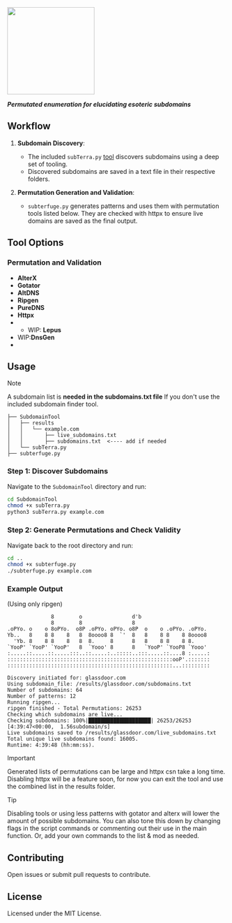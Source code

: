 <img src="https://github.com/user-attachments/assets/82544040-a80a-4ceb-8b04-0a3cbda5a0c1" height="200">

_**Permutated enumeration for elucidating esoteric subdomains**_

## Workflow

1. **Subdomain Discovery**:
    - The included `subTerra.py` [tool](https://github.com/lukeswitz/Subterfuge/blob/main/SubdomainTool/) discovers subdomains using a deep set of tooling.
    - Discovered subdomains are saved in a text file in their respective folders.

2. **Permutation Generation and Validation**:
    - `subterfuge.py` generates patterns and uses them with permutation tools listed below. They are checked with httpx to ensure live domains are saved as the final output.

## Tool Options

### Permutation and Validation
- **AlterX**
- **Gotator**
- **AltDNS**
- **Ripgen**
- **PureDNS**
- **Httpx**
- - WIP: **Lepus**
- WIP:**DnsGen**
- 
## Usage

> [!NOTE]  
> A subdomain list is **needed in the subdomains.txt file**
> If you don't use the included subdomain finder tool.
```
├── SubdomainTool
│   ├── results
│   │   └── example.com
│   │       ├── live_subdomains.txt
│   │       ├── subdomains.txt  <---- add if needed
│   └── subTerra.py
├── subterfuge.py

```

### Step 1: Discover Subdomains

Navigate to the `SubdomainTool` directory and run:
```bash
cd SubdomainTool
chmod +x subTerra.py
python3 subTerra.py example.com
```

### Step 2: Generate Permutations and Check Validity

Navigate back to the root directory and run:
```bash
cd ..
chmod +x subterfuge.py
./subterfuge.py example.com
```

### Example Output
(Using only ripgen)
```
              8        o                d'b                      
              8        8                8                        
.oPYo. o    o 8oPYo.  o8P .oPYo. oPYo. o8P  o    o .oPYo. .oPYo. 
Yb..   8    8 8    8   8  8oooo8 8  `'  8   8    8 8    8 8oooo8 
  'Yb. 8    8 8    8   8  8.     8      8   8    8 8    8 8.     
`YooP' `YooP' `YooP'   8  `Yooo' 8      8   `YooP' `YooP8 `Yooo' 
:.....::.....::.....:::..::.....:..:::::..:::.....::....8 :.....:
:::::::::::::::::::::::::::::::::::::::::::::::::::::ooP'.:::::::
:::::::::::::::::::::::::::::::::::::::::::::::::::::...:::::::::

Discovery initiated for: glassdoor.com
Using subdomain_file: /results/glassdoor.com/subdomains.txt
Number of subdomains: 64
Number of patterns: 12
Running ripgen...
ripgen finished - Total Permutations: 26253
Checking which subdomains are live...
Checking subdomains: 100%|████████████████████| 26253/26253 [4:39:47<00:00,  1.56subdomain/s]
Live subdomains saved to /results/glassdoor.com/live_subdomains.txt      
Total unique live subdomains found: 16005.                                                   
Runtime: 4:39:48 (hh:mm:ss).                                                                                                                           
```

> [!IMPORTANT]  
> Generated lists of permutations can be large and httpx csn take a long time.
> Disabling httpx will be a feature soon, for now you can exit the tool and use the combined list in the results folder. 

> [!TIP]  
> Disabling tools or using less patterns with gotator and alterx will lower the amount of possible subdomains. 
> You can also tone this down by changing flags in the script commands or commenting out their use in the main function. Or, add your own commands to the list & mod as needed. 


## Contributing

Open issues or submit pull requests to contribute.

## License

Licensed under the MIT License.
